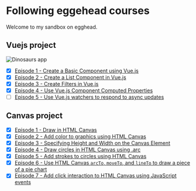 # Following eggehead courses
Welcome to my sandbox on egghead.

## Vuejs project

![Dinosaurs app](https://github.com/Ugarz/egghead/tree/vuejs/vuejs/assets/images/screen.png)

- [x] [Episode 1 - Create a Basic Component using Vue.js](https://egghead.io/lessons/vue-js-create-a-basic-component-using-vue-js)
- [x] [Episode 2 - Create a List Component in Vue.js](https://egghead.io/lessons/vue-js-create-a-list-component-in-vue-js)
- [x] [Episode 3 - Create Filters in Vue.js](https://egghead.io/lessons/vue-js-use-vue-js-component-computed-properties)
- [x] [Episode 4 - Use Vue.js Component Computed Properties](https://egghead.io/lessons/vue-js-use-vue-js-component-computed-properties)
- [ ] [Episode 5 - Use Vue.js watchers to respond to async updates](https://egghead.io/lessons/vue-js-use-vue-js-watchers-to-respond-to-async-updates)

## Canvas project
- [x] [Episode 1 - Draw in HTML Canvas](https://egghead.io/lessons/html-5-draw-in-html-canvas)
- [x] [Episode 2 - Add color to graphics using HTML Canvas](https://egghead.io/lessons/html-5-add-color-to-graphics-using-html-canvas)
- [x] [Episode 3 - Specifying Height and Width on the Canvas Element](https://egghead.io/lessons/html-5-specifying-height-and-width-on-the-canvas-element)
- [x] [Episode 4 - Draw circles in HTML Canvas using .arc](https://egghead.io/lessons/html-5-draw-circles-in-html-canvas-using-arc)
- [x] [Episode 5 - Add strokes to circles using HTML Canvas](https://egghead.io/lessons/html-5-add-strokes-to-circles-using-html-canvas)
- [x] [Episode 6 - Use HTML Canvas `arcTo`, `moveTo`, and `lineTo` to draw a piece of a pie chart](https://egghead.io/lessons/html-5-use-html-canvas-arcto-moveto-and-lineto-to-draw-a-piece-of-a-pie-chart)
- [x] [Episode 7 - Add click interaction to HTML Canvas using JavaScript events](https://egghead.io/lessons/html-5-add-click-interaction-to-html-canvas-using-javascript-events)
